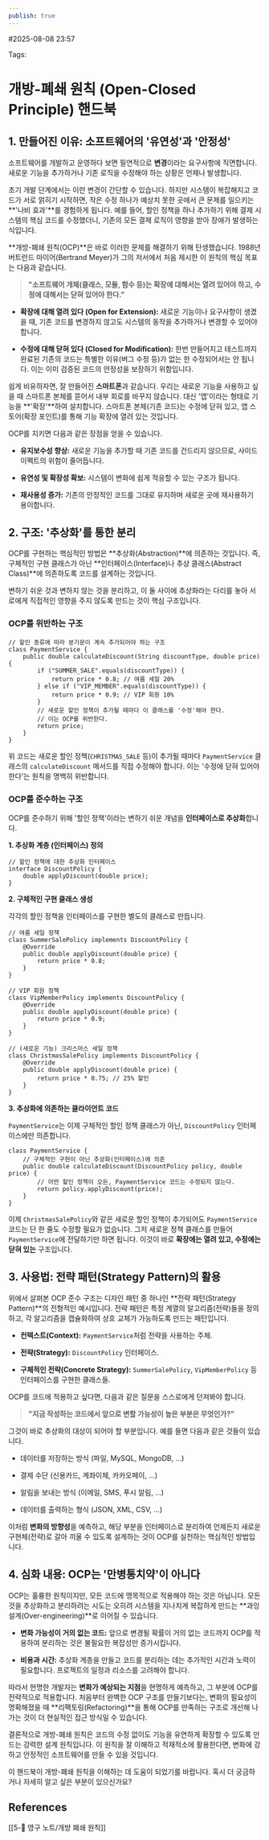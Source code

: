 ```yaml
---
publish: true
---
```

#2025-08-08 23:57

Tags:

# 개방-폐쇄 원칙 (Open-Closed Principle) 핸드북

## 1. 만들어진 이유: 소프트웨어의 '유연성'과 '안정성'

소프트웨어를 개발하고 운영하다 보면 필연적으로 **변경**이라는 요구사항에 직면합니다. 새로운 기능을 추가하거나 기존 로직을 수정해야 하는 상황은 언제나 발생합니다.

초기 개발 단계에서는 이런 변경이 간단할 수 있습니다. 하지만 시스템이 복잡해지고 코드가 서로 얽히기 시작하면, 작은 수정 하나가 예상치 못한 곳에서 큰 문제를 일으키는 **'나비 효과'**를 경험하게 됩니다. 예를 들어, 할인 정책을 하나 추가하기 위해 결제 시스템의 핵심 코드를 수정했더니, 기존의 모든 결제 로직이 영향을 받아 장애가 발생하는 식입니다.

**개방-폐쇄 원칙(OCP)**은 바로 이러한 문제를 해결하기 위해 탄생했습니다. 1988년 버트런드 마이어(Bertrand Meyer)가 그의 저서에서 처음 제시한 이 원칙의 핵심 목표는 다음과 같습니다.

> **"소프트웨어 개체(클래스, 모듈, 함수 등)는 확장에 대해서는 열려 있어야 하고, 수정에 대해서는 닫혀 있어야 한다."**

- **확장에 대해 열려 있다 (Open for Extension):** 새로운 기능이나 요구사항이 생겼을 때, 기존 코드를 변경하지 않고도 시스템의 동작을 추가하거나 변경할 수 있어야 합니다.
    
- **수정에 대해 닫혀 있다 (Closed for Modification):** 한번 만들어지고 테스트까지 완료된 기존의 코드는 특별한 이유(버그 수정 등)가 없는 한 수정되어서는 안 됩니다. 이는 이미 검증된 코드의 안정성을 보장하기 위함입니다.
    

쉽게 비유하자면, 잘 만들어진 **스마트폰**과 같습니다. 우리는 새로운 기능을 사용하고 싶을 때 스마트폰 본체를 뜯어서 내부 회로를 바꾸지 않습니다. 대신 '앱'이라는 형태로 기능을 **'확장'**하여 설치합니다. 스마트폰 본체(기존 코드)는 수정에 닫혀 있고, 앱 스토어(확장 포인트)를 통해 기능 확장에 열려 있는 것입니다.

OCP를 지키면 다음과 같은 장점을 얻을 수 있습니다.

- **유지보수성 향상:** 새로운 기능을 추가할 때 기존 코드를 건드리지 않으므로, 사이드 이펙트의 위험이 줄어듭니다.
    
- **유연성 및 확장성 확보:** 시스템이 변화에 쉽게 적응할 수 있는 구조가 됩니다.
    
- **재사용성 증가:** 기존의 안정적인 코드를 그대로 유지하며 새로운 곳에 재사용하기 용이합니다.
    

## 2. 구조: '추상화'를 통한 분리

OCP를 구현하는 핵심적인 방법은 **추상화(Abstraction)**에 의존하는 것입니다. 즉, 구체적인 구현 클래스가 아닌 **인터페이스(Interface)나 추상 클래스(Abstract Class)**에 의존하도록 코드를 설계하는 것입니다.

변하기 쉬운 것과 변하지 않는 것을 분리하고, 이 둘 사이에 추상화라는 다리를 놓아 서로에게 직접적인 영향을 주지 않도록 만드는 것이 핵심 구조입니다.

### OCP를 위반하는 구조

```
// 할인 종류에 따라 분기문이 계속 추가되어야 하는 구조
class PaymentService {
    public double calculateDiscount(String discountType, double price) {
        if ("SUMMER_SALE".equals(discountType)) {
            return price * 0.8; // 여름 세일 20%
        } else if ("VIP_MEMBER".equals(discountType)) {
            return price * 0.9; // VIP 회원 10%
        }
        // 새로운 할인 정책이 추가될 때마다 이 클래스를 '수정'해야 한다.
        // 이는 OCP를 위반한다.
        return price;
    }
}
```

위 코드는 새로운 할인 정책(`CHRISTMAS_SALE` 등)이 추가될 때마다 `PaymentService` 클래스의 `calculateDiscount` 메서드를 직접 수정해야 합니다. 이는 '수정에 닫혀 있어야 한다'는 원칙을 명백히 위반합니다.

### OCP를 준수하는 구조

OCP를 준수하기 위해 '할인 정책'이라는 변하기 쉬운 개념을 **인터페이스로 추상화**합니다.

**1. 추상화 계층 (인터페이스) 정의**

```
// 할인 정책에 대한 추상화 인터페이스
interface DiscountPolicy {
    double applyDiscount(double price);
}
```

**2. 구체적인 구현 클래스 생성**

각각의 할인 정책을 인터페이스를 구현한 별도의 클래스로 만듭니다.

```
// 여름 세일 정책
class SummerSalePolicy implements DiscountPolicy {
    @Override
    public double applyDiscount(double price) {
        return price * 0.8;
    }
}

// VIP 회원 정책
class VipMemberPolicy implements DiscountPolicy {
    @Override
    public double applyDiscount(double price) {
        return price * 0.9;
    }
}

// (새로운 기능) 크리스마스 세일 정책
class ChristmasSalePolicy implements DiscountPolicy {
    @Override
    public double applyDiscount(double price) {
        return price * 0.75; // 25% 할인
    }
}
```

**3. 추상화에 의존하는 클라이언트 코드**

`PaymentService`는 이제 구체적인 할인 정책 클래스가 아닌, `DiscountPolicy` 인터페이스에만 의존합니다.

```
class PaymentService {
    // 구체적인 구현이 아닌 추상화(인터페이스)에 의존
    public double calculateDiscount(DiscountPolicy policy, double price) {
        // 어떤 할인 정책이 오든, PaymentService 코드는 수정되지 않는다.
        return policy.applyDiscount(price);
    }
}
```

이제 `ChristmasSalePolicy`와 같은 새로운 할인 정책이 추가되어도 `PaymentService` 코드는 단 한 줄도 수정할 필요가 없습니다. 그저 새로운 정책 클래스를 만들어 `PaymentService`에 전달하기만 하면 됩니다. 이것이 바로 **확장에는 열려 있고, 수정에는 닫혀 있는** 구조입니다.

## 3. 사용법: 전략 패턴(Strategy Pattern)의 활용

위에서 살펴본 OCP 준수 구조는 디자인 패턴 중 하나인 **전략 패턴(Strategy Pattern)**의 전형적인 예시입니다. 전략 패턴은 특정 계열의 알고리즘(전략)들을 정의하고, 각 알고리즘을 캡슐화하여 상호 교체가 가능하도록 만드는 패턴입니다.

- **컨텍스트(Context):** `PaymentService`처럼 전략을 사용하는 주체.
    
- **전략(Strategy):** `DiscountPolicy` 인터페이스.
    
- **구체적인 전략(Concrete Strategy):** `SummerSalePolicy`, `VipMemberPolicy` 등 인터페이스를 구현한 클래스들.
    

OCP를 코드에 적용하고 싶다면, 다음과 같은 질문을 스스로에게 던져봐야 합니다.

> **"지금 작성하는 코드에서 앞으로 변할 가능성이 높은 부분은 무엇인가?"**

그것이 바로 추상화의 대상이 되어야 할 부분입니다. 예를 들면 다음과 같은 것들이 있습니다.

- 데이터를 저장하는 방식 (파일, MySQL, MongoDB, ...)
    
- 결제 수단 (신용카드, 계좌이체, 카카오페이, ...)
    
- 알림을 보내는 방식 (이메일, SMS, 푸시 알림, ...)
    
- 데이터를 출력하는 형식 (JSON, XML, CSV, ...)
    

이처럼 **변화의 방향성**을 예측하고, 해당 부분을 인터페이스로 분리하여 언제든지 새로운 구현체(전략)로 갈아 끼울 수 있도록 설계하는 것이 OCP를 실천하는 핵심적인 방법입니다.

## 4. 심화 내용: OCP는 '만병통치약'이 아니다

OCP는 훌륭한 원칙이지만, 모든 코드에 맹목적으로 적용해야 하는 것은 아닙니다. 모든 것을 추상화하고 분리하려는 시도는 오히려 시스템을 지나치게 복잡하게 만드는 **과잉 설계(Over-engineering)**로 이어질 수 있습니다.

- **변화 가능성이 거의 없는 코드:** 앞으로 변경될 확률이 거의 없는 코드까지 OCP를 적용하여 분리하는 것은 불필요한 복잡성만 증가시킵니다.
    
- **비용과 시간:** 추상화 계층을 만들고 코드를 분리하는 데는 추가적인 시간과 노력이 필요합니다. 프로젝트의 일정과 리소스를 고려해야 합니다.
    

따라서 현명한 개발자는 **변화가 예상되는 지점**을 현명하게 예측하고, 그 부분에 OCP를 전략적으로 적용합니다. 처음부터 완벽한 OCP 구조를 만들기보다는, 변화의 필요성이 명확해졌을 때 **리팩토링(Refactoring)**을 통해 OCP를 만족하는 구조로 개선해 나가는 것이 더 현실적인 접근 방식일 수 있습니다.

결론적으로 개방-폐쇄 원칙은 코드의 수정 없이도 기능을 유연하게 확장할 수 있도록 만드는 강력한 설계 원칙입니다. 이 원칙을 잘 이해하고 적재적소에 활용한다면, 변화에 강하고 안정적인 소프트웨어를 만들 수 있을 것입니다.

이 핸드북이 개방-폐쇄 원칙을 이해하는 데 도움이 되었기를 바랍니다. 혹시 더 궁금하거나 자세히 알고 싶은 부분이 있으신가요?

## References
[[5-💎 영구 노트/개방 폐쇄 원칙]]